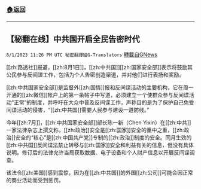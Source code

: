 ###  [:house:返回](README.md)
---


## 【秘翻在线】中共国开启全民告密时代
`8/1/2023 11:26 PM UTC 秘密翻譯組G-Translators` [轉載自GNews](https://gnews.org/articles/1510615)

[[zh:路透社]]报道，[[zh:8月1日]]，[[zh:中共国]][[zh:国家安全部]]表示将鼓励其公民参与反间谍工作，包括为个人告密创造渠道，并对他们进行表扬和奖励。

[[zh:中共国家安全部]]是监督外[[zh:国情]]报和反间谍活动的主要机构，它在周一开通的[[zh:微信]]帐户上的第一条帖子中写道，必须建立一个使群众参与反间谍活动“正常”的制度，并呼吁在大众中普及反间谍工作，声称目的是为了保护自己免受间谍活动的侵害，“[[zh:中共国]]需要人民参与建设一道防线。”

今年[[zh:7月]]，[[zh:中共国家安全部]]部长陈一新（Chen Yixin）在[[zh:中共]]一家法律杂志上撰文称，[[zh:政治]]安全是[[zh:国家]]安全的重中之重，[[zh:政治]]安全的“核心”是[[zh:中国共产党]]专制的[[zh:政治]]制度的安全。同月生效的[[zh:中共国]]反间谍法禁止转移与[[zh:国家]]安全和利益有关的信息，但没有具体说明。修订后的法律允许当局获取数据、电子设备和个人财产信息以开展反间谍调查。

该法令[[zh:美国]]感到震惊，因为在[[zh:中共国]]的外国[[zh:公司]]可能会因正常的商业活动而受到惩罚。
